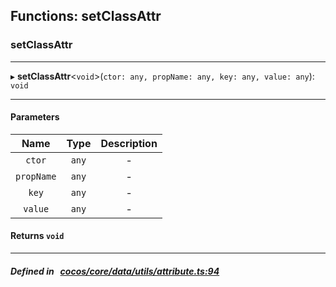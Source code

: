 ## Functions: setClassAttr

### setClassAttr


___
▸ **setClassAttr**<`void`\>(`ctor: any, propName: any, key: any, value: any`): `void`
___


#### Parameters

| Name | Type | Description |
| :------: | :------: | :------: |
| `ctor` | `any` | - |
| `propName` | `any` | - |
| `key` | `any` | - |
| `value` | `any` | - |

#### Returns `void` 
___


##### Defined in &nbsp;   [cocos/core/data/utils/attribute.ts:94](https://github.com/cocos-creator/engine/blob/c7bf6b8a9/cocos/core/data/utils/attribute.ts#L94)&nbsp;
